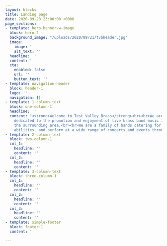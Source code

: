 ```yaml
---
layout: blocks
title: Landing page
date: 2020-09-20 23:00:00 +0000
page_sections:
- template: hero-banner-w-image
  block: hero-2
  background_image: "/uploads/2020/09/21/tvbheader.jpg"
  image:
    image: ''
    alt_text: ''
  headline: ''
  content: ''
  cta:
    enabled: false
    url: ''
    button_text: ''
- template: navigation-header
  block: header-1
  logo: ''
  navigation: []
- template: 1-column-text
  block: one-column-1
  headline: ''
  content: "<strong>Welcome to Test Valley Brass</strong><br><br>We are an organisation
    dedicated to the promotion and enjoyment of live brass band music in Andover and
    the surrounding area.<br><br>We are a family of bands catering for all ages and
    abilities, and perform at a wide range of concerts and events throughout the year."
- template: 2-column-text
  block: two-column-1
  col_1:
    headline: ''
    content: ''
  col_2:
    headline: ''
    content: ''
- template: 3-column-text
  block: three-column-1
  col_1:
    headline: ''
    content: ''
  col_2:
    headline: ''
    content: ''
  col_3:
    headline: ''
    content: ''
- template: simple-footer
  block: footer-1
  content: ''

---
```

